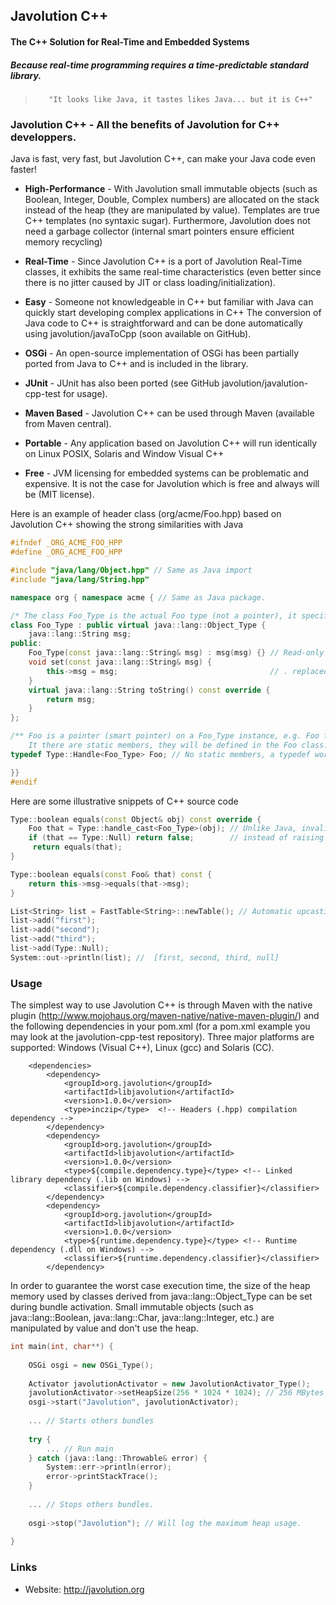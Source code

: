 ## Javolution C++
#### The C++ Solution for Real-Time and Embedded Systems
##### Because real-time programming requires a time-predictable standard library.

>        "It looks like Java, it tastes likes Java... but it is C++"

### Javolution C++ - All the benefits of Javolution for C++ developpers.

Java is fast, very fast, but Javolution C++, can make your Java code even faster!

- **High-Performance** - With Javolution small immutable objects (such as Boolean, Integer, Double, Complex numbers) are allocated on the stack instead of the heap (they are manipulated by value). Templates are true C++ templates (no syntaxic sugar).
Furthermore, Javolution does not need a garbage collector (internal smart pointers ensure efficient memory recycling)

- **Real-Time** - Since Javolution C++ is a port of Javolution Real-Time classes, it exhibits the same real-time 
characteristics (even better since there is no jitter caused by JIT or class loading/initialization).

- **Easy** - Someone not knowledgeable in C++ but familiar with Java can quickly start developing complex applications in C++ The conversion of Java code to C++ is straightforward and can be done automatically using javolution/javaToCpp (soon available on GitHub).

- **OSGi** - An open-source implementation of OSGi has been partially ported from Java to C++ and is included in the library.

- **JUnit** - JUnit has also been ported (see GitHub javolution/javalution-cpp-test for usage).

- **Maven Based** - Javolution C++ can be used through Maven (available from Maven central).

- **Portable** - Any application based on Javolution C++ will run identically on Linux POSIX, Solaris and Window Visual C++

- **Free** - JVM licensing for embedded systems can be problematic and expensive. It is not the case for Javolution which
is free and always will be (MIT license). 
  
Here is an example of header class (org/acme/Foo.hpp) based on Javolution C++ showing the strong similarities with Java
  
```cpp
#ifndef _ORG_ACME_FOO_HPP
#define _ORG_ACME_FOO_HPP

#include "java/lang/Object.hpp" // Same as Java import
#include "java/lang/String.hpp"

namespace org { namespace acme { // Same as Java package.

/* The class Foo_Type is the actual Foo type (not a pointer), it specifies the instance members. */
class Foo_Type : public virtual java::lang::Object_Type { 
    java::lang::String msg;
public:
    Foo_Type(const java::lang::String& msg) : msg(msg) {} // Read-only parameters passed as const references.
    void set(const java::lang::String& msg) {
        this->msg = msg;                                  // . replaced by ->
    }
    virtual java::lang::String toString() const override { 
        return msg;
    }
};

/** Foo is a pointer (smart pointer) on a Foo_Type instance, e.g. Foo foo = new Foo_Type("Hello")
    It there are static members, they will be defined in the Foo class. */
typedef Type::Handle<Foo_Type> Foo; // No static members, a typedef works fine.

}}
#endif
``` 
Here are some illustrative snippets of C++ source code
```cpp
Type::boolean equals(const Object& obj) const override { 
    Foo that = Type::handle_cast<Foo_Type>(obj); // Unlike Java, invalid cast returns null 
    if (that == Type::Null) return false;        // instead of raising an exception. 
     return equals(that);
}

Type::boolean equals(const Foo& that) const {
    return this->msg->equals(that->msg);
} 

List<String> list = FastTable<String>::newTable(); // Automatic upcasting.
list->add("first");
list->add("second");
list->add("third");
list->add(Type::Null);
System::out->println(list); //  [first, second, third, null]

``` 
### Usage

The simplest way to use Javolution C++ is through Maven with the native plugin (http://www.mojohaus.org/maven-native/native-maven-plugin/) and the following dependencies in your pom.xml (for a pom.xml example you may look at the javolution-cpp-test repository).
Three major platforms are supported: Windows (Visual C++), Linux (gcc) and Solaris (CC).

```
    <dependencies>
        <dependency>
            <groupId>org.javolution</groupId>
            <artifactId>libjavolution</artifactId>
            <version>1.0.0</version>
            <type>inczip</type>  <!-- Headers (.hpp) compilation dependency -->
        </dependency>
        <dependency>
            <groupId>org.javolution</groupId>
            <artifactId>libjavolution</artifactId>
            <version>1.0.0</version>
            <type>${compile.dependency.type}</type> <!-- Linked library dependency (.lib on Windows) -->
            <classifier>${compile.dependency.classifier}</classifier>
        </dependency>
        <dependency>
            <groupId>org.javolution</groupId>
            <artifactId>libjavolution</artifactId>
            <version>1.0.0</version>
            <type>${runtime.dependency.type}</type> <!-- Runtime dependency (.dll on Windows) -->
            <classifier>${runtime.dependency.classifier}</classifier>
        </dependency>
```

In order to guarantee the worst case execution time, the size of the heap memory used by classes derived from  java::lang::Object_Type can be set during bundle activation. 
Small immutable objects (such as java::lang::Boolean, java::lang::Char, java::lang::Integer, etc.) are manipulated by value and don't use the heap.

```cpp
int main(int, char**) {
    
    OSGi osgi = new OSGi_Type();
    
    Activator javolutionActivator = new JavolutionActivator_Type();
    javolutionActivator->setHeapSize(256 * 1024 * 1024); // 256 MBytes
    osgi->start("Javolution", javolutionActivator);
    
    ... // Starts others bundles 
    
    try {
        ... // Run main
    } catch (java::lang::Throwable& error) {
        System::err->println(error);
        error->printStackTrace();
    }
    
    ... // Stops others bundles.
    
    osgi->stop("Javolution"); // Will log the maximum heap usage.
    
}
```

### Links

- Website: http://javolution.org
